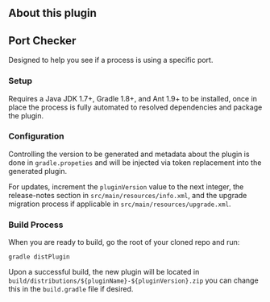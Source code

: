 ## About this plugin

## Port Checker

Designed to help you see if a process is using a specific port.


### Setup

Requires a Java JDK 1.7+, Gradle 1.8+, and Ant 1.9+ to be installed, once in place the process is fully automated to resolved dependencies and package the plugin.

### Configuration

Controlling the version to be generated and metadata about the plugin is done in `gradle.propeties` and will be injected via token replacement into the generated plugin.

For updates, increment the `pluginVersion` value to the next integer, the release-notes section in `src/main/resources/info.xml`, and the upgrade migration process if applicable in `src/main/resources/upgrade.xml`.

### Build Process

When you are ready to build, go the root of your cloned repo and run:

    gradle distPlugin

Upon a successful build, the new plugin will be located in `build/distributions/${pluginName}-${pluginVersion}.zip` you can change this in the `build.gradle` file if desired.
